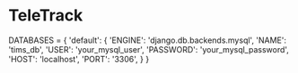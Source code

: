 # TeleTrack
DATABASES = {
    'default': {
        'ENGINE': 'django.db.backends.mysql',
        'NAME': 'tims_db',
        'USER': 'your_mysql_user',
        'PASSWORD': 'your_mysql_password',
        'HOST': 'localhost',
        'PORT': '3306',
    }
}

